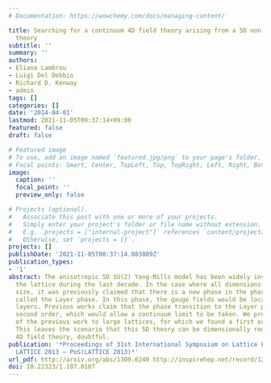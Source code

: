 ```yaml
---
# Documentation: https://wowchemy.com/docs/managing-content/

title: Searching for a continuum 4D field theory arising from a 5D non-abelian gauge
  theory
subtitle: ''
summary: ''
authors:
- Eliana Lambrou
- Luigi Del Debbio
- Richard D. Kenway
- admin
tags: []
categories: []
date: '2014-04-01'
lastmod: 2021-11-05T09:37:14+09:00
featured: false
draft: false

# Featured image
# To use, add an image named `featured.jpg/png` to your page's folder.
# Focal points: Smart, Center, TopLeft, Top, TopRight, Left, Right, BottomLeft, Bottom, BottomRight.
image:
  caption: ''
  focal_point: ''
  preview_only: false

# Projects (optional).
#   Associate this post with one or more of your projects.
#   Simply enter your project's folder or file name without extension.
#   E.g. `projects = ["internal-project"]` references `content/project/deep-learning/index.md`.
#   Otherwise, set `projects = []`.
projects: []
publishDate: '2021-11-05T00:37:14.083809Z'
publication_types:
- '1'
abstract: The anisotropic 5D SU(2) Yang-Mills model has been widely investigated on
  the lattice during the last decade. In the case where all dimensions are large in
  size, it was previously claimed that there is a new phase in the phase diagram,
  called the Layer phase. In this phase, the gauge fields would be localized on 4D
  layers. Previous works claim that the phase transition to the Layer phase is of
  second order, which would allow a continuum limit to be taken. We present the extension
  of the previous work to large lattices, for which we found a first order phase transition.
  This leaves the scenario that this 5D theory can be dimensionally reduced to a continuum
  4D field theory, doubtful.
publication: '*Proceedings of 31st International Symposium on Lattice Field Theory
  LATTICE 2013 — PoS(LATTICE 2013)*'
url_pdf: http://arxiv.org/abs/1309.6249 http://inspirehep.net/record/1255310 https://pos.sissa.it/187/107
doi: 10.22323/1.187.0107
---
```

